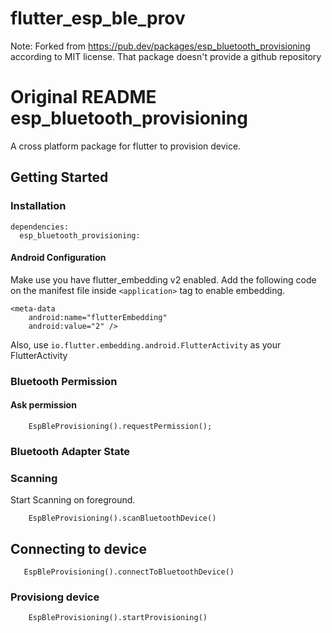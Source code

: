 
# flutter_esp_ble_prov

Note: Forked from https://pub.dev/packages/esp_bluetooth_provisioning according
to MIT license. That package doesn't provide a github repository

# Original README esp_bluetooth_provisioning

A cross platform package for flutter to provision device.

## Getting Started


### Installation

```
dependencies:
  esp_bluetooth_provisioning:
```

#### Android Configuration

Make use you have flutter_embedding v2 enabled. Add the following code on the manifest file inside `<application>` tag to enable embedding.

```
<meta-data
    android:name="flutterEmbedding"
    android:value="2" />
```

Also, use `io.flutter.embedding.android.FlutterActivity` as your FlutterActivity

### Bluetooth Permission

#### Ask permission

```
    EspBleProvisioning().requestPermission();
```

### Bluetooth Adapter State



### Scanning

Start Scanning on foreground.

```
    EspBleProvisioning().scanBluetoothDevice()
```

## Connecting to device

```
   EspBleProvisioning().connectToBluetoothDevice()
```

### Provisiong device
```
    EspBleProvisioning().startProvisioning()
```
